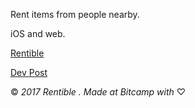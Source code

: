 Rent items from people nearby. 

iOS and web.

[Rentible](https://rentible.herokuapp.com/api/find)

[Dev Post]()

© _2017 Rentible . Made at Bitcamp with_ ♡